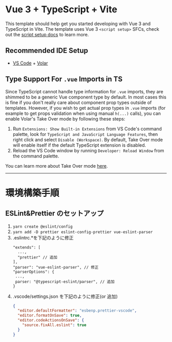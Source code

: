 # Vue 3 + TypeScript + Vite

This template should help get you started developing with Vue 3 and TypeScript in Vite. The template uses Vue 3 `<script setup>` SFCs, check out the [script setup docs](https://v3.vuejs.org/api/sfc-script-setup.html#sfc-script-setup) to learn more.

## Recommended IDE Setup

- [VS Code](https://code.visualstudio.com/) + [Volar](https://marketplace.visualstudio.com/items?itemName=Vue.volar)

## Type Support For `.vue` Imports in TS

Since TypeScript cannot handle type information for `.vue` imports, they are shimmed to be a generic Vue component type by default. In most cases this is fine if you don't really care about component prop types outside of templates. However, if you wish to get actual prop types in `.vue` imports (for example to get props validation when using manual `h(...)` calls), you can enable Volar's Take Over mode by following these steps:

1. Run `Extensions: Show Built-in Extensions` from VS Code's command palette, look for `TypeScript and JavaScript Language Features`, then right click and select `Disable (Workspace)`. By default, Take Over mode will enable itself if the default TypeScript extension is disabled.
2. Reload the VS Code window by running `Developer: Reload Window` from the command palette.

You can learn more about Take Over mode [here](https://github.com/johnsoncodehk/volar/discussions/471).

---

# 環境構築手順

## ESLint&Prettier のセットアップ

1. `yarn create @eslint/config`
1. `yarn add -D prettier eslint-config-prettier vue-eslint-parser`
1. .eslintrc.\*を下記のように修正
   ```js:.eslintrc.*
   "extends": [
     ...,
     "prettier" // 追加
   ],
   "parser": "vue-eslint-parser", // 修正
   "parserOptions": {
    ...,
    parser: "@typescript-eslint/parser", // 追加
   }
   ```
1. .vscode/settings.json を下記のように修正(or 追加)
   ```json:.vscode/settings.json
   {
     "editor.defaultFormatter": "esbenp.prettier-vscode",
     "editor.formatOnSave": true,
     "editor.codeActionsOnSave": {
       "source.fixAll.eslint": true
     }
   }
   ```

